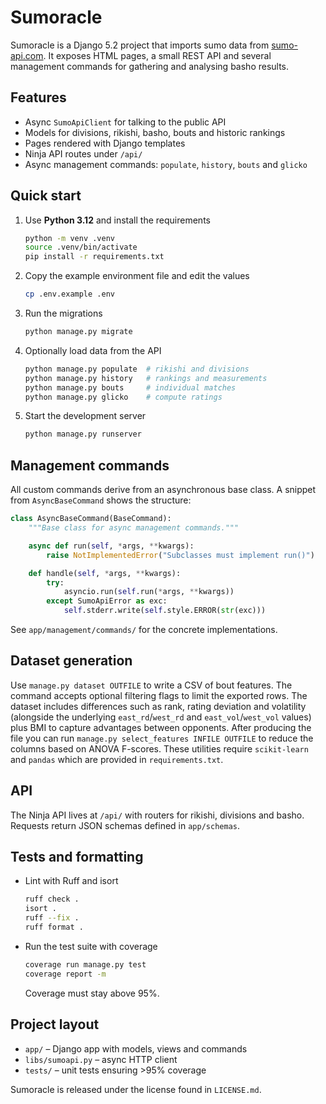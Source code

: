 # Sumoracle

Sumoracle is a Django 5.2 project that imports sumo data from
[sumo-api.com](https://sumo-api.com/).  It exposes HTML pages, a small
REST API and several management commands for gathering and analysing
basho results.

## Features

- Async `SumoApiClient` for talking to the public API
- Models for divisions, rikishi, basho, bouts and historic rankings
- Pages rendered with Django templates
- Ninja API routes under `/api/`
- Async management commands: `populate`, `history`, `bouts` and `glicko`

## Quick start

1. Use **Python 3.12** and install the requirements
   ```bash
   python -m venv .venv
   source .venv/bin/activate
   pip install -r requirements.txt
   ```
2. Copy the example environment file and edit the values
   ```bash
   cp .env.example .env
   ```
3. Run the migrations
   ```bash
   python manage.py migrate
   ```
4. Optionally load data from the API
   ```bash
   python manage.py populate  # rikishi and divisions
   python manage.py history   # rankings and measurements
   python manage.py bouts     # individual matches
   python manage.py glicko    # compute ratings
   ```
5. Start the development server
   ```bash
   python manage.py runserver
   ```


## Management commands

All custom commands derive from an asynchronous base class.  A snippet
from `AsyncBaseCommand` shows the structure:
```python
class AsyncBaseCommand(BaseCommand):
    """Base class for async management commands."""

    async def run(self, *args, **kwargs):
        raise NotImplementedError("Subclasses must implement run()")

    def handle(self, *args, **kwargs):
        try:
            asyncio.run(self.run(*args, **kwargs))
        except SumoApiError as exc:
            self.stderr.write(self.style.ERROR(str(exc)))
```

See `app/management/commands/` for the concrete implementations.

## Dataset generation

Use `manage.py dataset OUTFILE` to write a CSV of bout features. The
command accepts optional filtering flags to limit the exported rows. The
dataset includes differences such as rank, rating deviation and volatility
(alongside the underlying ``east_rd``/``west_rd`` and ``east_vol``/``west_vol``
values) plus BMI to capture advantages between opponents. After
producing the file you can run `manage.py select_features INFILE OUTFILE` to
reduce the columns based on ANOVA F-scores. These utilities require
`scikit-learn` and `pandas` which are provided in `requirements.txt`.

## API

The Ninja API lives at `/api/` with routers for rikishi, divisions and
basho.  Requests return JSON schemas defined in `app/schemas`.

## Tests and formatting

- Lint with Ruff and isort
  ```bash
  ruff check .
  isort .
  ruff --fix .
  ruff format .
  ```
- Run the test suite with coverage
  ```bash
  coverage run manage.py test
  coverage report -m
  ```
  Coverage must stay above 95%.

## Project layout

- `app/` – Django app with models, views and commands
- `libs/sumoapi.py` – async HTTP client
- `tests/` – unit tests ensuring >95% coverage

Sumoracle is released under the license found in `LICENSE.md`.
